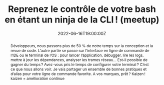 ---
title: Reprenez le contrôle de votre bash en étant un ninja de la CLI ! (meetup)

event: Café DevOps
event_url: https://www.meetup.com/cafe-devops-lyon/events/286450995/

location: EPITECH
address:
  street: 2 Rue du Professeur Charles Appleton
  city: Lyon
  region: RA
  postcode: '69007'
  country: France

summary: Les derniers outils à la mode pour votre terminal
abstract: "Développeurs, nous passons plus de 50 % de notre temps sur la conception et la revue de code. L’autre partie se passe sur l’interface en ligne de commande de l’IDE ou le terminal de l’OS : pour lancer l’application, débugger, lire les logs, mettre à jour les dépendances, analyser les trames réseau… Est-il possible de gagner du temps ? Avez-vous pris le temps de configurer votre terminal ? C’est ce que nous allons voir. Je vais partager un ensemble de bonnes pratiques et d’alias pour votre ligne de commande favorite. A vos marques, prêt ? Kaizen ! kaizen = amélioration continue"

date: "2022-06-16T19:00:00Z"
date_end: "2022-06-16T20:30:00Z"
all_day: false

publishDate: "2022-06-14T00:00:00Z"

authors: [David Aparicio]
tags: [SRE, Quickie, CLI]

featured: false

image:
  caption: 'Crédits: [**Meetup**](https://www.meetup.com/cafe-devops-lyon/events/286450995/)'
  focal_point: Right

links:
url_code: ""
url_pdf: ""
url_slides: ""
url_video: ""

slides: ""
projects: []
---